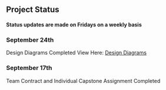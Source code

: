 ## Project Status  
#### Status updates are made on Fridays on a weekly basis

### September 24th
Design Diagrams Completed 
View Here: [Design Diagrams](../blob/main/Design_Diagrams)
### September 17th
Team Contract and Individual Capstone Assignment Completed
